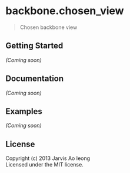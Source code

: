 # backbone.chosen_view

> Chosen backbone view

## Getting Started

_(Coming soon)_

## Documentation
_(Coming soon)_

## Examples
_(Coming soon)_

## License

Copyright (c) 2013 Jarvis Ao Ieong   
Licensed under the MIT license.
